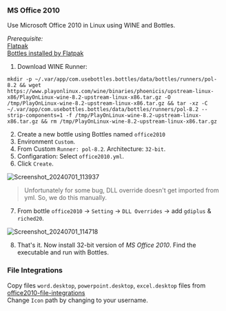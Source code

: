 ### MS Office 2010
Use Microsoft Office 2010 in Linux using WINE and Bottles.

*Prerequisite:*   
[Flatpak](https://flatpak.org/setup/)  
[Bottles installed by Flatpak](https://flathub.org/apps/com.usebottles.bottles)  


1. Download WINE Runner:
```
mkdir -p ~/.var/app/com.usebottles.bottles/data/bottles/runners/pol-8.2 && wget https://www.playonlinux.com/wine/binaries/phoenicis/upstream-linux-x86/PlayOnLinux-wine-8.2-upstream-linux-x86.tar.gz -O /tmp/PlayOnLinux-wine-8.2-upstream-linux-x86.tar.gz && tar -xz -C ~/.var/app/com.usebottles.bottles/data/bottles/runners/pol-8.2 --strip-components=1 -f /tmp/PlayOnLinux-wine-8.2-upstream-linux-x86.tar.gz && rm /tmp/PlayOnLinux-wine-8.2-upstream-linux-x86.tar.gz
```

2. Create a new bottle using Bottles named `office2010`  
3. Environment `Custom`.  
4. From Custom `Runner: pol-8.2`. Architecture: `32-bit`.  
5. Configaration: Select `office2010.yml`.  
6. Click `Create`.
   
![Screenshot_20240701_113937](https://github.com/tazihad/msoffice-bottle/assets/19417232/916c186a-08c8-4b81-8504-21ae0bab7dd3)  

> Unfortunately for some bug, DLL override doesn't get imported from yml. So, we do this manually.
7. From bottle `office2010` -> `Setting` -> `DLL Overrides` -> add `gdiplus` & `riched20`.

![Screenshot_20240701_114718](https://github.com/tazihad/msoffice-bottle/assets/19417232/ef064bed-62aa-4349-9424-7188cb4f6cb0)  

8. That's it. Now install 32-bit version of *MS Office 2010*. Find the executable and run with Bottles.  

### File Integrations  
Copy files `word.desktop`, `powerpoint.desktop`, `excel.desktop` files from [office2010-file-integrations](https://github.com/tazihad/msoffice-bottle/tree/main/office2010-file-integrations)  
Change `Icon` path by changing to your username. 
